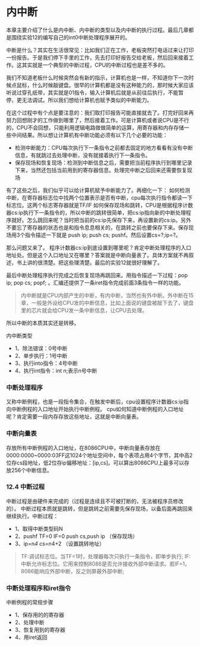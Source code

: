 # 内中断

本章主要介绍了什么是内中断、内中断的类型以及内中断的执行过程。最后几章都是围绕实验12的编写自己的int0中断处理程序展开的。

中断是什么？其实在生活很常见：比如我们正在工作，老板突然打电话过来让打印一份报告。于是我们停下手里的工作，先去打印好报告交给老板，然后回来接着工作。这其实就是一个典型的中断过程，CPU的中断过程也是差不多的。

我们不知道老板什么时候突然会有新的指示，计算机也是一样，不知道你下一次时候点鼠标，什么时候敲键盘。很早的计算机都是没有这种能力的，那时候大家应该听说过穿孔纸带，其实就是01指令，输入计算机后就是从前往后执行，不能暂停，更无法调试。所以我们想给计算机也赋予类似的中断能力。

在这个过程中有个点是要注意的：我们取打印报告可能直接就去了。打完好回来再努力回想刚才的工作做到哪里了，然后接着工作。可是计算机或者说CPU是不行的，CPU不会回想，只能利用逻辑电路做做简单的运算，用寄存器和内存存储一些中间结果。所以想让计算机有中断功能必须有以下几个必要的功能：

- 检测中断能力：CPU每次执行下一条指令之前都去固定的地方看看有没有中断信息，有就跳过去处理中断，没有就接着执行下一条指令。
- 保存现场和恢复现场：检测到中断信息之后，需要把当前程序执行到哪里记录下来，当然还包括当前用到的寄存器信息。处理完中断之后回来还需要恢复现场

有了这些之后，我们似乎可以给计算机赋予中断能力了。再细化一下：
如何检测中断，在寄存器标志位中找两个位置表示是否有中断，cpu每次执行指令都读一下标志位。这两个标志寄存器就是TF/IF
如何保存现场和跳转，CPU是根据程序计数器cs:ip执行下一条指令的，所以中断的跳转很简单，把cs:ip指向新的中断处理程序就好。怎么跳回来呢？当时把当前的cs:ip先保存下来，再设置新的cs:ip。另外不要忘了寄存器的状态也是和指令息息相关的，在跳转之前也要保存下来。保存现场用3个指令描述一下就是 push ip; push cs; pushf。然后设置cs=?;ip=?。

那么问题又来了。 程序计数器cs:ip到底设置到哪里呢？肯定中断处理程序的入口地址处。但是这个入口地址又在哪里？答案就是中断向量表了。具体方案就不再叙述，书上讲的很清楚。把这些理清楚。最后的实验12就很好理解了。

最后中断处理程序执行完成之后恢复现场再跳回来。用指令描述一下过程：pop ip; pop cs; popf; 。汇编还提供了一条iret指令完成前面3条指令一样的功能。

> 内中断就是CPU内部产生的中断，有内中断，当然也有外中断。外中断在15章，一般是外设给CPU发的中断信息，比如上面说的键盘被敲下去了，键盘里的芯片就会给CPU发一条中断信息，让CPU去处理。

所以中断的本质其实还是转移。


内中断类型
 - 1、除法错误：0号中断
 - 2、单步执行：1号中断
 - 3、执行into指令：4号中断
 - 4、执行int指令：int n;表示n号中断

### 中断处理程序
又称中断例程，也是一段指令集合，在触发中断后，cpu设置程序计数器cs:ip指向中断例程的入口地址开始执行中断例程。
cpu如何知道中断例程的入口地址呢？肯定需要一段内存存放这些地址，这就是中断向量表。

### 中断向量表
存放所有中断例程的入口地址，在8086CPU中，中断向量表存放在0000:0000~0000:03FF这1024个地址空间中，每个表项占用4个字节，其中高2位存cs段地址，低2位存ip偏移地址：[ip,cs]。可以算出8086CPU上最多可以存放256个中断信息。

### 12.4 中断过程
中断过程是由硬件来完成的（过程是连续且不可被打断的，无法被程序员修改的）。
中断过程本质就是跳转，但是跳转之前需要先保存现场，以备后面再跳回来继续执行。中断过程：
 - 1、取得中断类型码N
 - 2、pushf TF=0 IF=0 push cs,push ip （保存现场）
 - 3、ip=n*4  cs=n*4+2 （设置跳转地址）

>TF:调试标志位。当TF=1时，处理器每次只执行一条指令，即单步执行;
>IF:中断允许标志位。它用来控制8086是否允许接收外部中断请求。若IF=1，8086能响应外部中断，反之则屏蔽外部中断;


### 中断处理程序和iret指令
中断例程的常规步骤
 - 1、保存用的的寄存器
 - 2、处理中断
 - 3、恢复用到的寄存器
 - 4、用iret返回


